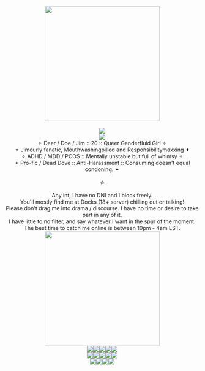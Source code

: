 <p align="center">
<img width="300" src="https://file.garden/ZXFbODtcLzaPWNZm/Page%20Decor%20Archive/Dividers/ezgif-4-9e7fb7d565.gif"><br>
  <br>
  <img src="https://file.garden/ZXFbODtcLzaPWNZm/Page%20Decor%20Archive/Graphics/Animals/horse2.gif"><br>
  <img src="https://file.garden/ZXFbODtcLzaPWNZm/Page%20Decor%20Archive/Favicons/Flowers/flower112.gif"><br>
  ✧ Deer / Doe / Jim :: 20 :: Queer Genderfluid Girl ✧<br>
  ✦ Jimcurly fanatic, Mouthwashingpilled and Responsibilitymaxxing ✦<br>
  ✧ ADHD / MDD / PCOS :: Mentally unstable but full of whimsy ✧<br>
✦ Pro-fic / Dead Dove :: Anti-Harassment :: Consuming doesn't equal condoning. ✦<br>
  <br>
✮<br>
  <br>
Any int, I have no DNI and I block freely. <br>
You'll mostly find me at Docks (18+ server) chilling out or talking!<br>
Please don't drag me into drama / discourse. I have no time or desire to take part in any of it.<br>
I have little to no filter, and say whatever I want in the spur of the moment.<br>
The best time to catch me online is between 10pm - 4am EST.<br>
<img width="300" src="https://file.garden/ZXFbODtcLzaPWNZm/Page%20Decor%20Archive/Dividers/abc5acb3.png"><br>
  <img src=https://file.garden/ZXFbODtcLzaPWNZm/Page%20Decor%20Archive/Stamps/act%20silly.png><img src=https://file.garden/ZXFbODtcLzaPWNZm/Page%20Decor%20Archive/Stamps/insufferable%20bastard.png><img src=https://file.garden/ZXFbODtcLzaPWNZm/Page%20Decor%20Archive/Stamps/Eyefest%201.gif><img src=https://file.garden/ZXFbODtcLzaPWNZm/Page%20Decor%20Archive/Stamps/i%20love%20old%20web.png><img src=https://file.garden/ZXFbODtcLzaPWNZm/Page%20Decor%20Archive/Stamps/it%20could%20be%20worse.png><br>
  <img src=https://file.garden/ZXFbODtcLzaPWNZm/Page%20Decor%20Archive/Stamps/raven.gif><img src=https://file.garden/ZXFbODtcLzaPWNZm/Page%20Decor%20Archive/Stamps/star%20tree.png><img src=https://file.garden/ZXFbODtcLzaPWNZm/Page%20Decor%20Archive/Stamps/windows%207.png><img src=https://file.garden/ZXFbODtcLzaPWNZm/Page%20Decor%20Archive/Stamps/LSD.png><img src=https://file.garden/ZXFbODtcLzaPWNZm/Page%20Decor%20Archive/Stamps/cringe%20worthy.png><br>
<img src=https://file.garden/ZXFbODtcLzaPWNZm/Page%20Decor%20Archive/Blinkies/bite%20me%20blinkie.gif><img src=https://file.garden/ZXFbODtcLzaPWNZm/Page%20Decor%20Archive/Blinkies/I%20love%20dumb%20men.gif><img src=https://file.garden/ZXFbODtcLzaPWNZm/Page%20Decor%20Archive/Blinkies/Stuffed%20with%20love.gif><img src=https://file.garden/ZXFbODtcLzaPWNZm/Page%20Decor%20Archive/Blinkies/be%20kind%20to%20your%20computer%20blinkie.gif>
</p>
